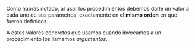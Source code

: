 Como habrás notado, al usar los procedimientos debemos darle un valor a cada uno de sus parámetros, exactamente en **el mismo orden** en que fueron definidos. 

A estos valores concretos que usamos cuando invocamos a un procedimiento los llamamos _argumentos_.
